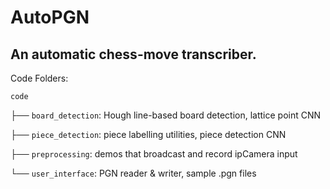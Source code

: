 # AutoPGN
## An automatic chess-move transcriber.

Code Folders:

`code`

├── `board_detection`: Hough line-based board detection, lattice point CNN

├── `piece_detection`: piece labelling utilities, piece detection CNN

├── `preprocessing`: demos that broadcast and record ipCamera input

└── `user_interface`: PGN reader & writer, sample .pgn files
